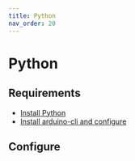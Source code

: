 ```yaml
---
title: Python 
nav_order: 20
---
```


# Python 


## Requirements

* [Install Python](https://docs.python.org/3/index.html)
* [Install arduino-cli and configure](/arduino.md)

## Configure


